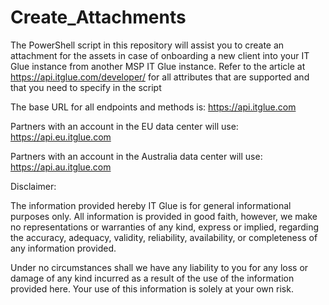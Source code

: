 # Create_Attachments
The PowerShell script in this repository will assist you to create an attachment for the assets in case of onboarding a new client into your IT Glue instance from another MSP IT Glue instance.
Refer to the article at https://api.itglue.com/developer/ for all attributes that are supported and that you need to specify in the script

The base URL for all endpoints and methods is: https://api.itglue.com

Partners with an account in the EU data center will use: https://api.eu.itglue.com

Partners with an account in the Australia data center will use: https://api.au.itglue.com

Disclaimer:

The information provided hereby IT Glue is for general informational purposes only. All information is provided in good faith, however, we make no representations or warranties of any kind, express or implied, regarding the accuracy, adequacy, validity, reliability, availability, or completeness of any information provided.

Under no circumstances shall we have any liability to you for any loss or damage of any kind incurred as a result of the use of the information provided here. Your use of this information is solely at your own risk.
